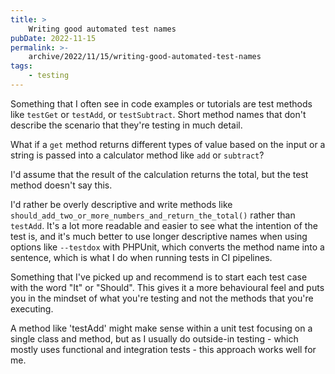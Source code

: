 ```yaml
---
title: >
    Writing good automated test names
pubDate: 2022-11-15
permalink: >-
    archive/2022/11/15/writing-good-automated-test-names
tags:
    - testing
---
```


Something that I often see in code examples or tutorials are test methods like `testGet` or `testAdd`, or `testSubtract`. Short method names that don't describe the scenario that they're testing in much detail.

What if a `get` method returns different types of value based on the input or a string is passed into a calculator method like `add` or `subtract`?

I'd assume that the result of the calculation returns the total, but the test method doesn't say this.

I'd rather be overly descriptive and write methods like `should_add_two_or_more_numbers_and_return_the_total()` rather than `testAdd`. It's a lot more readable and easier to see what the intention of the test is, and it's much better to use longer descriptive names when using options like `--testdox` with PHPUnit, which converts the method name into a sentence, which is what I do when running tests in CI pipelines.

Something that I've picked up and recommend is to start each test case with the word "It" or "Should". This gives it a more behavioural feel and puts you in the mindset of what you're testing and not the methods that you're executing.

A method like 'testAdd' might make sense within a unit test focusing on a single class and method, but as I usually do outside-in testing - which mostly uses functional and integration tests - this approach works well for me.
